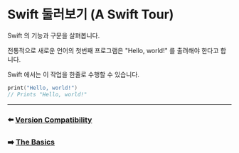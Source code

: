# Swift 둘러보기 (A Swift Tour)

Swift 의 기능과 구문을 살펴봅니다.

전통적으로 새로운 언어의 첫번째 프로그램은 "Hello, world!" 를 출려해야 한다고 합니다.

Swift 에서는 이 작업을 한줄로 수행할 수 있습니다.

~~~ swift
print("Hello, world!")
// Prints "Hello, world!"
~~~




***

### ⬅️ [Version Compatibility](https://github.com/Developer-Nova/Swift-Documentation/blob/main/Swift%20Documentation/1.Welcome%20to%20Swift/2.Version%20Compatibility.md)

### ➡️ [The Basics](https://github.com/Developer-Nova/Swift-Documentation/blob/main/Swift%20Documentation/2.Language%20Guide/1.The%20Basics.md)
